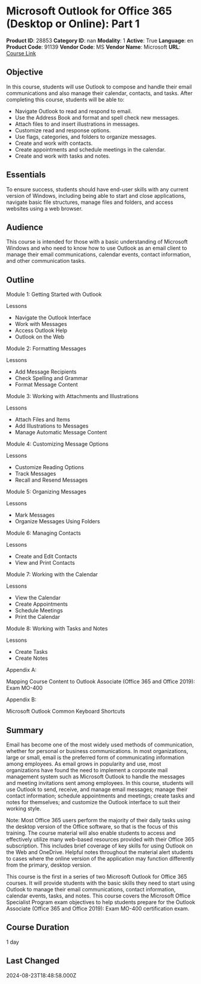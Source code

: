 # Microsoft Outlook for Office 365 (Desktop or Online): Part 1

**Product ID**: 28853
**Category ID**: nan
**Modality**: 1
**Active**: True
**Language**: en
**Product Code**: 91139
**Vendor Code**: MS
**Vendor Name**: Microsoft
**URL**: [Course Link](https://www.fastlaneus.com/course/microsoft-91139)

## Objective
In this course, students will use Outlook to compose and handle their email communications and also manage their calendar, contacts, and tasks. After completing this course, students will be able to:

 
- Navigate Outlook to read and respond to email.
- Use the Address Book and format and spell check new messages.
- Attach files to and insert illustrations in messages.
- Customize read and response options.
- Use flags, categories, and folders to organize messages.
- Create and work with contacts.
- Create appointments and schedule meetings in the calendar.
- Create and work with tasks and notes.

## Essentials
To ensure success, students should have end-user skills with any current version of Windows, including being able to start and close applications, navigate basic file structures, manage files and folders, and access websites using a web browser.

## Audience
This course is intended for those with a basic understanding of Microsoft Windows and who need to know how to use Outlook as an email client to manage their email communications, calendar events, contact information, and other communication tasks.

## Outline
Module 1: Getting Started with Outlook

 
Lessons

 
- Navigate the Outlook Interface
- Work with Messages
- Access Outlook Help
- Outlook on the Web

Module 2: Formatting Messages

 
Lessons

 
- Add Message Recipients
- Check Spelling and Grammar
- Format Message Content

Module 3: Working with Attachments and Illustrations

 
Lessons

 
- Attach Files and Items
- Add Illustrations to Messages
- Manage Automatic Message Content

Module 4: Customizing Message Options

 
Lessons

 
- Customize Reading Options
- Track Messages
- Recall and Resend Messages

Module 5: Organizing Messages

 
Lessons

 
- Mark Messages
- Organize Messages Using Folders

Module 6: Managing Contacts

 
Lessons

 
- Create and Edit Contacts
- View and Print Contacts

Module 7: Working with the Calendar

 
Lessons

 
- View the Calendar
- Create Appointments
- Schedule Meetings
- Print the Calendar

Module 8: Working with Tasks and Notes

 
Lessons

 
- Create Tasks
- Create Notes

Appendix A:

Mapping Course Content to Outlook Associate (Office 365 and Office 2019): Exam MO-400 


Appendix B:

Microsoft Outlook Common Keyboard Shortcuts

## Summary
Email has become one of the most widely used methods of communication, whether for personal or business communications. In most organizations, large or small, email is the preferred form of communicating information among employees. As email grows in popularity and use, most organizations have found the need to implement a corporate mail management system such as Microsoft Outlook to handle the messages and meeting invitations sent among employees. In this course, students will use Outlook to send, receive, and manage email messages; manage their contact information; schedule appointments and meetings; create tasks and notes for themselves; and customize the Outlook interface to suit their working style. 

Note: Most Office 365 users perform the majority of their daily tasks using the desktop version of the Office software, so that is the focus of this training. The course material will also enable students to access and effectively utilize many web-based resources provided with their Office 365 subscription. This includes brief coverage of key skills for using Outlook on the Web and OneDrive. Helpful notes throughout the material alert students to cases where the online version of the application may function differently from the primary, desktop version. 

This course is the first in a series of two Microsoft Outlook for Office 365 courses. It will provide students with the basic skills they need to start using Outlook to manage their email communications, contact information, calendar events, tasks, and notes. This course covers the Microsoft Office Specialist Program exam objectives to help students prepare for the Outlook Associate (Office 365 and Office 2019): Exam MO-400 certification exam.

## Course Duration
1 day

## Last Changed
2024-08-23T18:48:58.000Z
